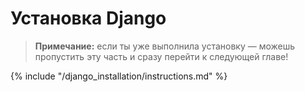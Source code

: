 # Установка Django

> **Примечание:** если ты уже выполнила установку — можешь пропустить эту часть и сразу перейти к следующей главе!

{% include "/django_installation/instructions.md" %}
